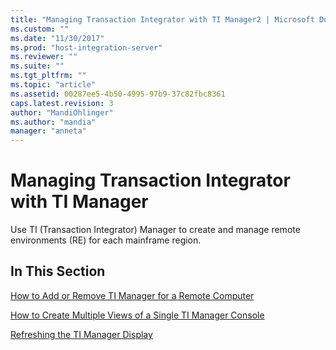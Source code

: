 ```yaml
---
title: "Managing Transaction Integrator with TI Manager2 | Microsoft Docs"
ms.custom: ""
ms.date: "11/30/2017"
ms.prod: "host-integration-server"
ms.reviewer: ""
ms.suite: ""
ms.tgt_pltfrm: ""
ms.topic: "article"
ms.assetid: 00287ee5-4b50-4995-97b9-37c82fbc8361
caps.latest.revision: 3
author: "MandiOhlinger"
ms.author: "mandia"
manager: "anneta"
---
```

# Managing Transaction Integrator with TI Manager
Use TI (Transaction Integrator) Manager to create and manage remote environments (RE) for each mainframe region.  
  
## In This Section  
 [How to Add or Remove TI Manager for a Remote Computer](../core/how-to-add-or-remove-ti-manager-for-a-remote-computer2.md)  
  
 [How to Create Multiple Views of a Single TI Manager Console](../core/how-to-create-multiple-views-of-a-single-ti-manager-console2.md)  
  
 [Refreshing the TI Manager Display](../core/refreshing-the-ti-manager-display1.md)